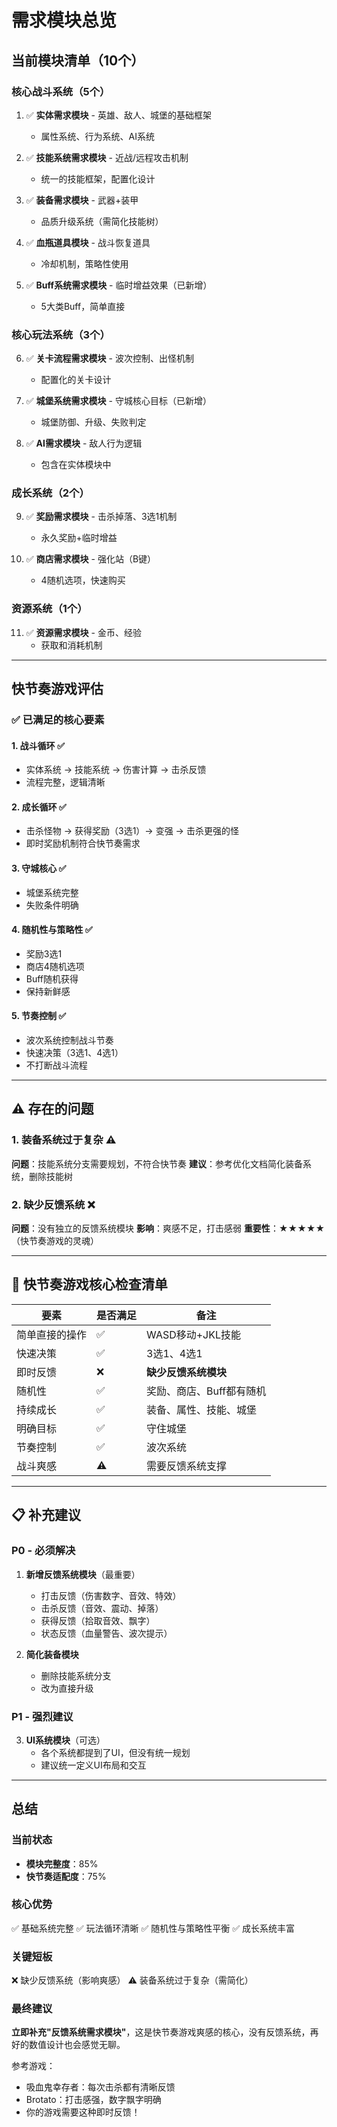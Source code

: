 # 需求模块总览

## 当前模块清单（10个）

### 核心战斗系统（5个）
1. ✅ **实体需求模块** - 英雄、敌人、城堡的基础框架
   - 属性系统、行为系统、AI系统
   
2. ✅ **技能系统需求模块** - 近战/远程攻击机制
   - 统一的技能框架，配置化设计
   
3. ✅ **装备需求模块** - 武器+装甲
   - 品质升级系统（需简化技能树）
   
4. ✅ **血瓶道具模块** - 战斗恢复道具
   - 冷却机制，策略性使用
   
5. ✅ **Buff系统需求模块** - 临时增益效果（已新增）
   - 5大类Buff，简单直接

### 核心玩法系统（3个）
6. ✅ **关卡流程需求模块** - 波次控制、出怪机制
   - 配置化的关卡设计
   
7. ✅ **城堡系统需求模块** - 守城核心目标（已新增）
   - 城堡防御、升级、失败判定
   
8. ✅ **AI需求模块** - 敌人行为逻辑
   - 包含在实体模块中

### 成长系统（2个）
9. ✅ **奖励需求模块** - 击杀掉落、3选1机制
   - 永久奖励+临时增益
   
10. ✅ **商店需求模块** - 强化站（B键）
    - 4随机选项，快速购买

### 资源系统（1个）
11. ✅ **资源需求模块** - 金币、经验
    - 获取和消耗机制

---

## 快节奏游戏评估

### ✅ 已满足的核心要素

#### 1. 战斗循环 ✅
- 实体系统 → 技能系统 → 伤害计算 → 击杀反馈
- 流程完整，逻辑清晰

#### 2. 成长循环 ✅
- 击杀怪物 → 获得奖励（3选1）→ 变强 → 击杀更强的怪
- 即时奖励机制符合快节奏需求

#### 3. 守城核心 ✅
- 城堡系统完整
- 失败条件明确

#### 4. 随机性与策略性 ✅
- 奖励3选1
- 商店4随机选项
- Buff随机获得
- 保持新鲜感

#### 5. 节奏控制 ✅
- 波次系统控制战斗节奏
- 快速决策（3选1、4选1）
- 不打断战斗流程

---

## ⚠️ 存在的问题

### 1. 装备系统过于复杂 ⚠️
**问题**：技能系统分支需要规划，不符合快节奏
**建议**：参考优化文档简化装备系统，删除技能树

### 2. 缺少反馈系统 ❌
**问题**：没有独立的反馈系统模块
**影响**：爽感不足，打击感弱
**重要性**：★★★★★（快节奏游戏的灵魂）

---

## 🎯 快节奏游戏核心检查清单

| 要素 | 是否满足 | 备注 |
|-----|---------|------|
| 简单直接的操作 | ✅ | WASD移动+JKL技能 |
| 快速决策 | ✅ | 3选1、4选1 |
| 即时反馈 | ❌ | **缺少反馈系统模块** |
| 随机性 | ✅ | 奖励、商店、Buff都有随机 |
| 持续成长 | ✅ | 装备、属性、技能、城堡 |
| 明确目标 | ✅ | 守住城堡 |
| 节奏控制 | ✅ | 波次系统 |
| 战斗爽感 | ⚠️ | 需要反馈系统支撑 |

---

## 📋 补充建议

### P0 - 必须解决
1. **新增反馈系统模块**（最重要）
   - 打击反馈（伤害数字、音效、特效）
   - 击杀反馈（音效、震动、掉落）
   - 获得反馈（拾取音效、飘字）
   - 状态反馈（血量警告、波次提示）

2. **简化装备模块**
   - 删除技能系统分支
   - 改为直接升级

### P1 - 强烈建议
3. **UI系统模块**（可选）
   - 各个系统都提到了UI，但没有统一规划
   - 建议统一定义UI布局和交互

---

## 总结

### 当前状态
- **模块完整度**：85%
- **快节奏适配度**：75%

### 核心优势
✅ 基础系统完整
✅ 玩法循环清晰
✅ 随机性与策略性平衡
✅ 成长系统丰富

### 关键短板
❌ 缺少反馈系统（影响爽感）
⚠️ 装备系统过于复杂（需简化）

### 最终建议
**立即补充"反馈系统需求模块"**，这是快节奏游戏爽感的核心，没有反馈系统，再好的数值设计也会感觉无聊。

参考游戏：
- 吸血鬼幸存者：每次击杀都有清晰反馈
- Brotato：打击感强，数字飘字明确
- 你的游戏需要这种即时反馈！

